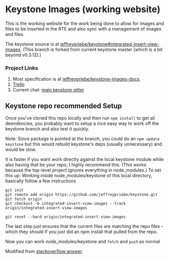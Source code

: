 # Keystone Images (working website)

This is the working website for the work being done to allow for images and files to be inserted in the RTE and also sync with a management of images and files.

The keystone source is at [jeffreypriebe/keystone#integrated-insert-view-images](https://github.com/jeffreypriebe/keystone/tree/integrated-insert-view-images).
(This branch is forked from current keystone master [which is a bit beyond v0.3.12].)

### Project Links

1. Most specification is at [jeffreypriebe/keystone-images-docs](https://github.com/jeffreypriebe/keystone-images-docs).
2. [Trello](https://trello.com/b/7kIVEHoA/keystonejs-rte-images-files)
3. Current chat: [main keystone gitter](https://gitter.im/keystonejs/keystone)

## Keystone repo recommended Setup

Once you've cloned this repo locally and then run `npm install` to get all deendencies, you probably want to setup a nice easy way to work off the keystone branch and also test it quickly.

Note: Since package is pointed at the branch, you could do an `npm update keystone` but this would rebuild keystone's deps (usually unnecessary) and would be slow.  

It is faster if you want work directly against the local keystone module while also having that be your repo, I highly recommend this. (This works because the top-level project ignores everything in node_modules.) To set this up:
Working inside node_modules/keystone of this local directory, basically follow a few instructions

```
git init
git remote add origin https://github.com/jeffreypriebe/keystone.git
git fetch origin
git checkout -b integrated-insert-view-images --track origin/integrated-insert-view-images

git reset --hard origin/integrated-insert-view-images
```

The last step just ensures that the current files are matching the repo files - which they should if you just did an npm install that pulled from the repo.

Now you can work node_modules/keystone and `fetch` and `push` as normal

Modified from [stackoverflow answer](http://stackoverflow.com/a/16900010/1592).

